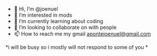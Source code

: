 - 👋 Hi, I’m @joenuel
- 👀 I’m interested in mods
- 🌱 I’m currently learning about coding
- 💞️ I’m looking to collaborate on with people
- 📫 How to reach me my gmail apontejoenuel@gmail.com

<!---
joenuel/joenuel is a ✨ special ✨ repository because its `README.md` (this file) appears on your GitHub profile.
You can click the Preview link to take a look at your changes.
--->


*i will be busy so i mostly will not respond to some of you *
